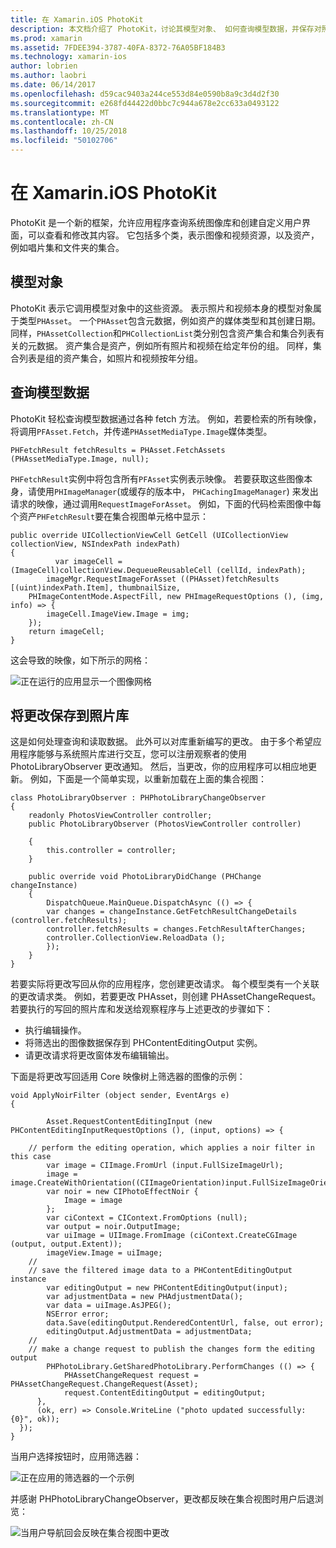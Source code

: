 ```yaml
---
title: 在 Xamarin.iOS PhotoKit
description: 本文档介绍了 PhotoKit，讨论其模型对象、 如何查询模型数据，并保存对照片库的更改。
ms.prod: xamarin
ms.assetid: 7FDEE394-3787-40FA-8372-76A05BF184B3
ms.technology: xamarin-ios
author: lobrien
ms.author: laobri
ms.date: 06/14/2017
ms.openlocfilehash: d59cac9403a244ce553d84e0590b8a9c3d4d2f30
ms.sourcegitcommit: e268fd44422d0bbc7c944a678e2cc633a0493122
ms.translationtype: MT
ms.contentlocale: zh-CN
ms.lasthandoff: 10/25/2018
ms.locfileid: "50102706"
---
```

# <a name="photokit-in-xamarinios"></a>在 Xamarin.iOS PhotoKit

PhotoKit 是一个新的框架，允许应用程序查询系统图像库和创建自定义用户界面，可以查看和修改其内容。 它包括多个类，表示图像和视频资源，以及资产，例如唱片集和文件夹的集合。

## <a name="model-objects"></a>模型对象

PhotoKit 表示它调用模型对象中的这些资源。 表示照片和视频本身的模型对象属于类型`PHAsset`。 一个`PHAsset`包含元数据，例如资产的媒体类型和其创建日期。
同样，`PHAssetCollection`和`PHCollectionList`类分别包含资产集合和集合列表有关的元数据。 资产集合是资产，例如所有照片和视频在给定年份的组。 同样，集合列表是组的资产集合，如照片和视频按年分组。

## <a name="querying-model-data"></a>查询模型数据

PhotoKit 轻松查询模型数据通过各种 fetch 方法。 例如，若要检索的所有映像，将调用`PFAsset.Fetch`，并传递`PHAssetMediaType.Image`媒体类型。

    PHFetchResult fetchResults = PHAsset.FetchAssets (PHAssetMediaType.Image, null);

`PHFetchResult`实例中将包含所有`PFAsset`实例表示映像。 若要获取这些图像本身，请使用`PHImageManager`(或缓存的版本中， `PHCachingImageManager`) 来发出请求的映像，通过调用`RequestImageForAsset`。 例如，下面的代码检索图像中每个资产`PHFetchResult`要在集合视图单元格中显示：


    public override UICollectionViewCell GetCell (UICollectionView collectionView, NSIndexPath indexPath)
    {
              var imageCell = (ImageCell)collectionView.DequeueReusableCell (cellId, indexPath);
            imageMgr.RequestImageForAsset ((PHAsset)fetchResults [(uint)indexPath.Item], thumbnailSize,
        PHImageContentMode.AspectFill, new PHImageRequestOptions (), (img, info) => {
            imageCell.ImageView.Image = img;
        });
        return imageCell;
    }

这会导致的映像，如下所示的网格：

![](photokit-images/image4.png "正在运行的应用显示一个图像网格")
 
## <a name="saving-changes-to-the-photo-library"></a>将更改保存到照片库

这是如何处理查询和读取数据。 此外可以对库重新编写的更改。 由于多个希望应用程序能够与系统照片库进行交互，您可以注册观察者的使用 PhotoLibraryObserver 更改通知。 然后，当更改，你的应用程序可以相应地更新。 例如，下面是一个简单实现，以重新加载在上面的集合视图：

    class PhotoLibraryObserver : PHPhotoLibraryChangeObserver
    {
        readonly PhotosViewController controller;
        public PhotoLibraryObserver (PhotosViewController controller)
        
        {
            this.controller = controller;
        }
    
        public override void PhotoLibraryDidChange (PHChange changeInstance)
        {
            DispatchQueue.MainQueue.DispatchAsync (() => {
            var changes = changeInstance.GetFetchResultChangeDetails (controller.fetchResults);
            controller.fetchResults = changes.FetchResultAfterChanges;
            controller.CollectionView.ReloadData ();
            });
        }
    }
    
若要实际将更改写回从你的应用程序，您创建更改请求。 每个模型类有一个关联的更改请求类。 例如，若要更改 PHAsset，则创建 PHAssetChangeRequest。 若要执行的写回的照片库和发送给观察程序与上述更改的步骤如下：

-   执行编辑操作。
-   将筛选出的图像数据保存到 PHContentEditingOutput 实例。
-   请更改请求将更改窗体发布编辑输出。

下面是将更改写回适用 Core 映像树上筛选器的图像的示例：

    void ApplyNoirFilter (object sender, EventArgs e)
    {
            
            Asset.RequestContentEditingInput (new PHContentEditingInputRequestOptions (), (input, options) => {
            
        // perform the editing operation, which applies a noir filter in this case
            var image = CIImage.FromUrl (input.FullSizeImageUrl);
            image = image.CreateWithOrientation((CIImageOrientation)input.FullSizeImageOrientation);
            var noir = new CIPhotoEffectNoir {
                Image = image
            };
            var ciContext = CIContext.FromOptions (null);
            var output = noir.OutputImage;
            var uiImage = UIImage.FromImage (ciContext.CreateCGImage (output, output.Extent));
            imageView.Image = uiImage;
        //
        // save the filtered image data to a PHContentEditingOutput instance
            var editingOutput = new PHContentEditingOutput(input);
            var adjustmentData = new PHAdjustmentData();
            var data = uiImage.AsJPEG();
            NSError error;
            data.Save(editingOutput.RenderedContentUrl, false, out error);
            editingOutput.AdjustmentData = adjustmentData;
        //
        // make a change request to publish the changes form the editing output
            PHPhotoLibrary.GetSharedPhotoLibrary.PerformChanges (() => {
                PHAssetChangeRequest request = PHAssetChangeRequest.ChangeRequest(Asset);
                request.ContentEditingOutput = editingOutput;
          },
          (ok, err) => Console.WriteLine ("photo updated successfully: {0}", ok));
      });
    }
    
当用户选择按钮时，应用筛选器：

![](photokit-images/image5.png "正在应用的筛选器的一个示例")
 
并感谢 PHPhotoLibraryChangeObserver，更改都反映在集合视图时用户后退浏览：

![](photokit-images/image6.png "当用户导航回会反映在集合视图中更改")
